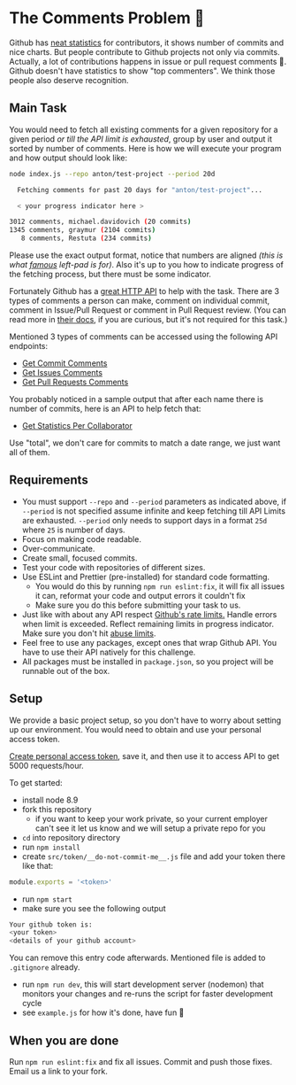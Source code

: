 # The Comments Problem 💬

Github has [neat statistics](https://github.com/facebook/react/graphs/contributors) for contributors, it shows number of commits and nice charts. But people contribute to Github projects not only via commits. Actually, a lot of contributions happens in issue or pull request comments 💬. Github doesn't have statistics to show "top commenters". We think those people also deserve recognition.

## Main Task

You would need to fetch all existing comments for a given repository for a given period _or till the API limit is exhausted_, group by user and output it sorted by number of comments. Here is how we will execute your program and how output should look like:

```bash
node index.js --repo anton/test-project --period 20d

  Fetching comments for past 20 days for "anton/test-project"...

  < your progress indicator here >

3012 comments, michael.davidovich (20 commits)
1345 comments, graymur (2104 commits)
   8 comments, Restuta (234 commits)  
```

Please use the exact output format, notice that numbers are aligned _(this is what [famous](http://blog.npmjs.org/post/141577284765/kik-left-pad-and-npm) left-pad is for)_. Also it's up to you how to indicate progress of the fetching process, but there must be some indicator.

Fortunately Github has a [great HTTP API](https://developer.github.com/v3/repos/comments/) to help with the task. There are 3 types of comments a person can make, comment on individual commit, comment in Issue/Pull Request or comment in Pull Request review. (You can read more in [their docs](https://developer.github.com/v3/guides/working-with-comments/), if you are curious, but it's not required for this task.)

Mentioned 3 types of comments can be accessed using the following API endpoints:

- [Get Commit Comments](https://developer.github.com/v3/repos/comments/#list-commit-comments-for-a-repository)
- [Get Issues Comments](https://developer.github.com/v3/issues/comments/#list-comments-in-a-repository)
- [Get Pull Requests Comments](https://developer.github.com/v3/pulls/comments/#list-comments-in-a-repository)

You probably noticed in a sample output that after each name there is number of commits, here is an API to help fetch that:

- [Get Statistics Per Collaborator](https://developer.github.com/v3/repos/statistics/#get-contributors-list-with-additions-deletions-and-commit-counts)

Use "total", we don't care for commits to match a date range, we just want all of them.

## Requirements

* You must support `--repo` and `--period` parameters as indicated above, if `--period` is not specified assume infinite and keep fetching till API Limits are exhausted. `--period` only needs to support days in a format `25d` where `25` is number of days.
* Focus on making code readable.
* Over-communicate.
* Create small, focused commits.
* Test your code with repositories of different sizes.
* Use ESLint and Prettier (pre-installed) for standard code formatting.
  * You would do this by running `npm run eslint:fix`, it will fix all issues it can, reformat your code and output errors it couldn't fix
  * Make sure you do this before submitting your task to us.
* Just like with about any API respect [Github's rate limits.](https://developer.github.com/v3/rate_limit/) Handle errors when limit is exceeded. Reflect remaining limits in progress indicator. Make sure you don't hit [abuse limits](https://developer.github.com/v3/guides/best-practices-for-integrators/#dealing-with-abuse-rate-limits).
* Feel free to use any packages, except ones that wrap Github API. You have to use their API natively for this challenge.
* All packages must be installed in `package.json`, so you project will be runnable out of the box.


## Setup

We provide a basic project setup, so you don't have to worry about setting up our environment. You would need to obtain and use your personal access token.

[Create personal access token](https://help.github.com/articles/creating-a-personal-access-token-for-the-command-line/), save it, and then use it to access API to get 5000 requests/hour.

To get started:

- install node 8.9
- fork this repository
  - if you want to keep your work private, so your current employer can't see it let us know and we will setup a private repo for you
- `cd` into repository directory
- run `npm install`
- create `src/token/__do-not-commit-me__.js` file and add your token there like that:
```js
module.exports = '<token>'
```
- run `npm start`
- make sure you see the following output
```bash
Your github token is:
<your token>
<details of your github account>
```
You can remove this entry code afterwards. Mentioned file is added to `.gitignore` already.
- run `npm run dev`, this will start development server (nodemon) that monitors your changes and re-runs the script for faster development cycle
- see `example.js` for how it's done, have fun :tada:

## When you are done
Run `npm run eslint:fix` and fix all issues. Commit and push those fixes. Email us a link to your fork.
